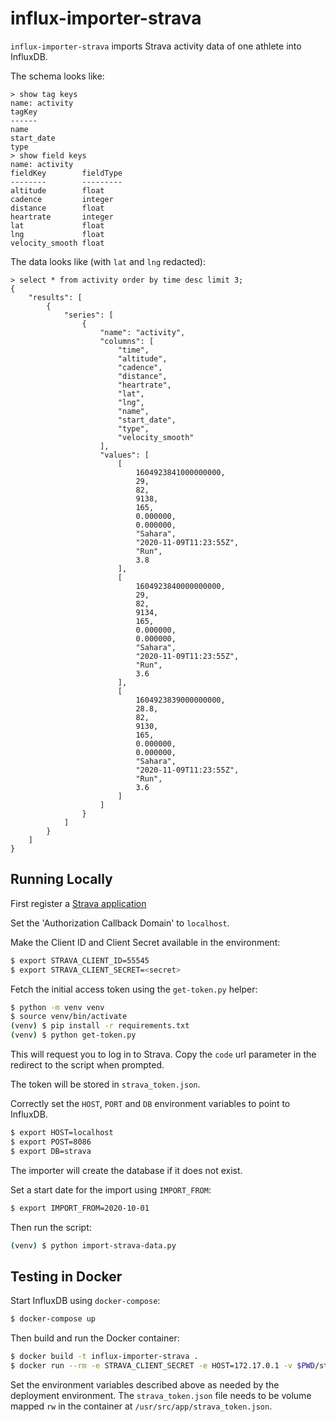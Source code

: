 # influx-importer-strava

`influx-importer-strava` imports Strava activity data of one athlete into InfluxDB.

The schema looks like:

```
> show tag keys
name: activity
tagKey
------
name
start_date
type
> show field keys
name: activity
fieldKey        fieldType
--------        ---------
altitude        float
cadence         integer
distance        float
heartrate       integer
lat             float
lng             float
velocity_smooth float
```

The data looks like (with `lat` and `lng` redacted):

```
> select * from activity order by time desc limit 3;
{
    "results": [
        {
            "series": [
                {
                    "name": "activity",
                    "columns": [
                        "time",
                        "altitude",
                        "cadence",
                        "distance",
                        "heartrate",
                        "lat",
                        "lng",
                        "name",
                        "start_date",
                        "type",
                        "velocity_smooth"
                    ],
                    "values": [
                        [
                            1604923841000000000,
                            29,
                            82,
                            9138,
                            165,
                            0.000000,
                            0.000000,
                            "Sahara",
                            "2020-11-09T11:23:55Z",
                            "Run",
                            3.8
                        ],
                        [
                            1604923840000000000,
                            29,
                            82,
                            9134,
                            165,
                            0.000000,
                            0.000000,
                            "Sahara",
                            "2020-11-09T11:23:55Z",
                            "Run",
                            3.6
                        ],
                        [
                            1604923839000000000,
                            28.8,
                            82,
                            9130,
                            165,
                            0.000000,
                            0.000000,
                            "Sahara",
                            "2020-11-09T11:23:55Z",
                            "Run",
                            3.6
                        ]
                    ]
                }
            ]
        }
    ]
}
```

## Running Locally

First register a [Strava application](https://developers.strava.com/docs/getting-started/#account)

Set the 'Authorization Callback Domain' to `localhost`.

Make the Client ID and Client Secret available in the environment:

```bash
$ export STRAVA_CLIENT_ID=55545
$ export STRAVA_CLIENT_SECRET=<secret>
```

Fetch the initial access token using the `get-token.py` helper:

```bash
$ python -m venv venv
$ source venv/bin/activate
(venv) $ pip install -r requirements.txt
(venv) $ python get-token.py
```

This will request you to log in to Strava.
Copy the `code` url parameter in the redirect to the script when prompted.

The token will be stored in `strava_token.json`.

Correctly set the `HOST`, `PORT` and `DB` environment variables to point to InfluxDB.

```bash
$ export HOST=localhost
$ export POST=8086
$ export DB=strava
```

The importer will create the database if it does not exist.

Set a start date for the import using `IMPORT_FROM`:

```bash
$ export IMPORT_FROM=2020-10-01
```

Then run the script:

```bash
(venv) $ python import-strava-data.py
```

## Testing in Docker

Start InfluxDB using `docker-compose`:

```bash
$ docker-compose up
```

Then build and run the Docker container:

```bash
$ docker build -t influx-importer-strava .
$ docker run --rm -e STRAVA_CLIENT_SECRET -e HOST=172.17.0.1 -v $PWD/strava_token.json:/usr/src/app/strava_token.json:rw influx-importer-strava:latest
```

Set the environment variables described above as needed by the deployment environment.
The `strava_token.json` file needs to be volume mapped `rw` in the container at `/usr/src/app/strava_token.json`.
